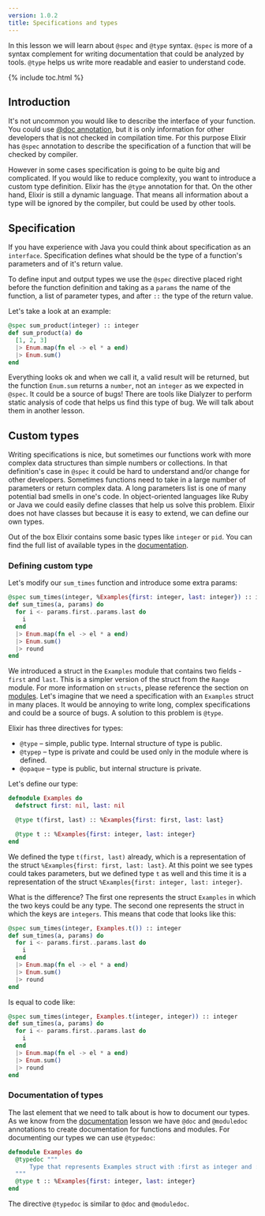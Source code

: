 ```yaml
---
version: 1.0.2
title: Specifications and types
---
```


In this lesson we will learn about `@spec` and `@type` syntax.
`@spec` is more of a syntax complement for writing documentation that could be analyzed by tools.
`@type` helps us write more readable and easier to understand code.

{% include toc.html %}

## Introduction

It's not uncommon you would like to describe the interface of your function.
You could use [@doc annotation](../../basics/documentation), but it is only information for other developers that is not checked in compilation time.
For this purpose Elixir has `@spec` annotation to describe the specification of a function that will be checked by compiler.

However in some cases specification is going to be quite big and complicated.
If you would like to reduce complexity, you want to introduce a custom type definition.
Elixir has the `@type` annotation for that.
On the other hand, Elixir is still a dynamic language.
That means all information about a type will be ignored by the compiler, but could be used by other tools.

## Specification

If you have experience with Java you could think about specification as an `interface`.
Specification defines what should be the type of a function's parameters and of it's return value.

To define input and output types we use the `@spec` directive placed right before the function definition and taking as a `params` the name of the function, a list of parameter types, and after `::` the type of the return value.

Let's take a look at an example:

```elixir
@spec sum_product(integer) :: integer
def sum_product(a) do
  [1, 2, 3]
  |> Enum.map(fn el -> el * a end)
  |> Enum.sum()
end
```

Everything looks ok and when we call it, a valid result will be returned, but the function `Enum.sum` returns a `number`, not an `integer` as we expected in `@spec`.
It could be a source of bugs! There are tools like Dialyzer to perform static analysis of code that helps us find this type of bug.
We will talk about them in another lesson.

## Custom types

Writing specifications is nice, but sometimes our functions work with more complex data structures than simple numbers or collections.
In that definition's case in `@spec` it could be hard to understand and/or change for other developers.
Sometimes functions need to take in a large number of parameters or return complex data.
A long parameters list is one of many potential bad smells in one's code.
In object-oriented languages like Ruby or Java we could easily define classes that help us solve this problem.
Elixir does not have classes but because it is easy to extend, we can define our own types.

Out of the box Elixir contains some basic types like `integer` or `pid`.
You  can find the full list of available types in the [documentation](https://hexdocs.pm/elixir/typespecs.html#types-and-their-syntax).

### Defining custom type

Let's modify our `sum_times` function and introduce some extra params:

```elixir
@spec sum_times(integer, %Examples{first: integer, last: integer}) :: integer
def sum_times(a, params) do
  for i <- params.first..params.last do
    i
  end
  |> Enum.map(fn el -> el * a end)
  |> Enum.sum()
  |> round
end
```

We introduced a struct in the `Examples` module that contains two fields - `first` and `last`.
This is a simpler version of the struct from the `Range` module.
For more information on `structs`, please reference the section on [modules](../../basics/modules/#structs).
Let's imagine that we need a specification with an `Examples` struct in many places.
It would be annoying to write long, complex specifications and could be a source of bugs.
A solution to this problem is `@type`.

Elixir has three directives for types:

  - `@type` – simple, public type.
Internal structure of type is public.
  - `@typep` – type is private and could be used only in the module where is defined.
  - `@opaque` – type is public, but internal structure is private.

Let's define our type:

```elixir
defmodule Examples do
  defstruct first: nil, last: nil

  @type t(first, last) :: %Examples{first: first, last: last}

  @type t :: %Examples{first: integer, last: integer}
end
```

We defined the type `t(first, last)` already, which is a representation of the struct `%Examples{first: first, last: last}`.
At this point we see types could takes parameters, but we defined type `t` as well and this time it is a representation of the struct `%Examples{first: integer, last: integer}`.

What is the difference? The first one represents the struct `Examples` in which the two keys could be any type.
The second one represents the struct in which the keys are `integers`.
This means that code that looks like this:

```elixir
@spec sum_times(integer, Examples.t()) :: integer
def sum_times(a, params) do
  for i <- params.first..params.last do
    i
  end
  |> Enum.map(fn el -> el * a end)
  |> Enum.sum()
  |> round
end
```

Is equal to code like:

```elixir
@spec sum_times(integer, Examples.t(integer, integer)) :: integer
def sum_times(a, params) do
  for i <- params.first..params.last do
    i
  end
  |> Enum.map(fn el -> el * a end)
  |> Enum.sum()
  |> round
end
```

### Documentation of types

The last element that we need to talk about is how to document our types.
As we know from the [documentation](../../basics/documentation) lesson we have `@doc` and `@moduledoc` annotations to create documentation for functions and modules.
For documenting our types we can use `@typedoc`:

```elixir
defmodule Examples do
  @typedoc """
      Type that represents Examples struct with :first as integer and :last as integer.
  """
  @type t :: %Examples{first: integer, last: integer}
end
```

The directive `@typedoc` is similar to `@doc` and `@moduledoc`.
